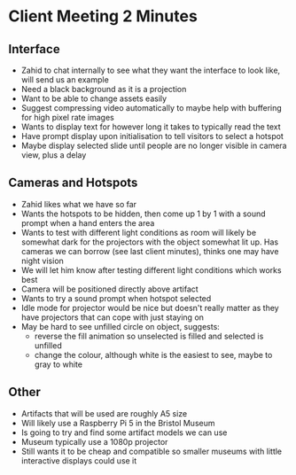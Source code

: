 # Client Meeting 2 Minutes
## Interface
- Zahid to chat internally to see what they want the interface to look like, will send us an example
- Need a black background as it is a projection
- Want to be able to change assets easily
- Suggest compressing video automatically to maybe help with buffering for high pixel rate images
- Wants to display text for however long it takes to typically read the text
- Have prompt display upon initialisation to tell visitors to select a hotspot
- Maybe display selected slide until people are no longer visible in camera view, plus a delay

## Cameras and Hotspots
- Zahid likes what we have so far
- Wants the hotspots to be hidden, then come up 1 by 1 with a sound prompt when a hand enters the area
- Wants to test with different light conditions as room will likely be somewhat dark for the projectors with the object somewhat lit up. Has cameras we can borrow (see last client minutes), thinks one may have night vision
- We will let him know after testing different light conditions which works best
- Camera will be positioned directly above artifact
- Wants to try a sound prompt when hotspot selected
- Idle mode for projector would be nice but doesn't really matter as they have projectors that can cope with just staying on
- May be hard to see unfilled circle on object, suggests:
    - reverse the fill animation so unselected is filled and selected is unfilled
    - change the colour, although white is the easiest to see, maybe to gray to white

## Other
- Artifacts that will be used are  roughly A5 size
- Will likely use a Raspberry Pi 5 in the Bristol Museum
- Is going to try and find some artifact models we can use
- Museum typically use a 1080p projector
- Still wants it to be cheap and compatible so smaller museums with little interactive displays could use it
